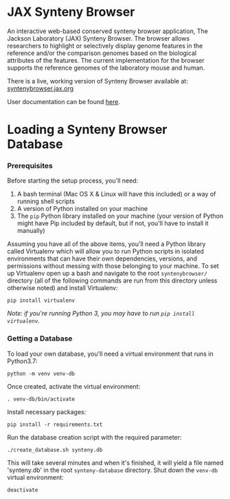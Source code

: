 # JAX Synteny Browser
An interactive web-based conserved synteny browser application, The Jackson Laboratory (JAX) Synteny Browser. The browser 
allows researchers to highlight or selectively display genome features in the reference and/or the comparison genomes 
based on the biological attributes of the features. The current implementation for the browser supports the reference 
genomes of the laboratory mouse and human.

There is a live, working version of Synteny Browser available at: [syntenybrowser.jax.org](http://syntenybrowser.jax.org/) 

User documentation can be found [here](http://syntenybrowser.jax.org/static/docs/SB-UserManual_v1.pdf).

# Loading a Synteny Browser Database
### Prerequisites
Before starting the setup process, you'll need:

1. A bash terminal (Mac OS X & Linux will have this included) or a way of running shell scripts
2. A version of Python installed on your machine
3. The `pip` Python library installed on your machine (your version of Python might have Pip included by default, but if
not, you'll have to install it manually)

Assuming you have all of the above items, you'll need a Python library called Virtualenv which will allow you to run
Python scripts in isolated environments that can have their own dependencies, versions, and permissions without messing
with those belonging to your machine. To set up Virtualenv open up a bash and navigate to the root `syntenybrowser/`
directory (all of the following commands are run from this directory unless otherwise noted) and install Virtualenv:

    pip install virtualenv
    
*Note: if you're running Python 3, you may have to run `pip install virtualenv`.*


### Getting a Database
To load your own database, you'll need a virtual environment that runs in Python3.7:

    python -m venv venv-db

Once created, activate the virtual environment:

    . venv-db/bin/activate

Install necessary packages:

    pip install -r requirements.txt

Run the database creation script with the required parameter:

    ./create_database.sh synteny.db

This will take several minutes and when it's finished, it will yield a file named 'synteny.db' in the root `synteny-database` directory. Shut down the `venv-db` virtual environment:

    deactivate

